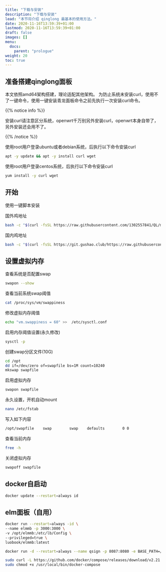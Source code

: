 ```yaml
---
title: "下载与安装"
description: "下载与安装"
lead: "本节将介绍 qinglong 最基本的使用方法。"
date: 2020-11-16T13:59:39+01:00
lastmod: 2020-11-16T13:59:39+01:00
draft: false
images: []
menu:
  docs:
    parent: "prologue"
weight: 20
toc: true
---
```


## 准备搭建qinglong面板

本文依照amd64架构搭建，理论适配其他架构。
为防止系统未安装curl，使用不了一键命令，使用一键安装青龙面板命令之前先执行一次安装curl命令。

{{% notice info %}}

安装curl请注意区分系统，openwrt千万别另外安装curl，openwrt本身自带了，另外安装还会用不了。

{{% /notice %}}

使用root用户登录ubuntu或者debian系统，后执行以下命令安装curl

```bash
apt -y update && apt -y install curl wget
```

使用root用户登录centos系统，后执行以下命令安装curl

```bash
yum install -y curl wget
```

## 开始

使用一键脚本安装

国外鸡地址

```bash
bash -c "$(curl -fsSL https://raw.githubusercontent.com/1302557841/QL/main/lang1.sh)"
```

国内鸡地址

```bash
bash -c "$(curl -fsSL https://git.gushao.club/https://raw.githubusercontent.com/1302557841/QL/main/lang1.sh)"
```

## 设置虚拟内存

查看系统是否配置swap

```bash
swapon --show
```

查看当前系统swap阈值

```bash
cat /proc/sys/vm/swappiness
```

修改虚拟内存阈值

```bash
echo "vm.swappiness = 60" >>  /etc/sysctl.conf
```

启用内存阈值设置(永久修改)

```bash
sysctl -p
```

创建swap分区文件(10G)

```bash
cd /opt
dd if=/dev/zero of=swapfile bs=1M count=10240
mkswap swapfile
```

启用虚拟内存

```bash
swapon swapfile
```

永久设置，开机自动mount

```bash
nano /etc/fstab 
```

写入如下内容

```bash
/opt/swapfile    swap        swap    defaults        0 0
```

查看当前内存

```bash
free -h
```

关闭虚拟内存

```bash
swapoff swapfile
```

## docker自启动

```bash
docker update --restart=always id
```

## elm面板（自用）

```bash
docker run --restart=always -id \
--name elmmb -p 3000:3000 \
-v /opt/elmmb:/etc/lb/Config \
--privileged=true \
luobook/elmmb:latest
```

```bash
docker run -d --restart=always --name qsign -p 8087:8080 -e BASE_PATH=/srv/qsign/qsign/txlib/8.9.63 xzhouqd/qsign:core-1.1.7
```

```bash
sudo curl -L https://github.com/docker/compose/releases/download/v2.21.0/docker-compose-`uname -s`-`uname -m` -o /usr/local/bin/docker-compose
sudo chmod +x /usr/local/bin/docker-compose
```